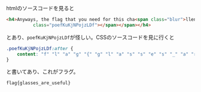 htmlのソースコードを見ると

```html
<h4>Anyways, the flag that you need for this cha<span class="blur">llenge is: <span
          class="poefKuKjNPojzLDf"></span></span></h4>
```

とあり、`poefKuKjNPojzLDf`が怪しい。CSSのソースコードを見に行くと

```css
.poefKuKjNPojzLDf:after {
	content: "f" "l" "a" "g" "{" "g" "l" "a" "s" "s" "e" "s" "_" "a" "r" "e" "_" "u" "s" "e" "f" "u" "l" "}" ;
}
```

と書いてあり、これがフラグ。

`flag{glasses_are_useful}`
